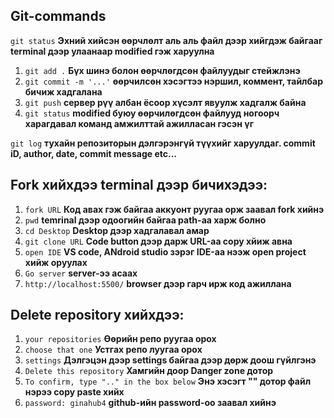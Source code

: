 ## Git-commands
`git status` **Эхний хийсэн өөрчлөлт аль аль файл дээр хийгдэж байгааг terminal дээр улаанаар modified гэж харуулна**
1. `git add .` **Бүх шинэ болон өөрчлөгдсөн файлуудыг стейжлэнэ**
2. `git commit -m '...'` **өөрчилсөн хэсэгтээ нэршил, коммент, тайлбар бичиж хадгалана**
3. `git push` **сервер рүү албан ёсоор хүсэлт явуулж хадгалж байна**
4. `git status` **modified буюу өөрчилөгдсөн файлууд ногоорч харагдавал команд амжилттай ажилласан гэсэн үг**

`git log` **тухайн репозиторын дэлгэрэнгүй түүхийг харуулдаг. commit iD, author, date, commit message etc...**

## Fork хийхдээ terminal дээр бичихэдээ:
1. `fork URL` **Код авах гэж байгаа аккуонт руугаа орж заавал fork хийнэ**
2. `pwd` **temrinal дээр одоогийн байгаа path-аа харж болно**
3. `cd Desktop` **Desktop дээр хадгалавал амар**
4. `git clone URL` **Code button дээр дарж URL-аа copy хйиж авна**
5. `open IDE` **VS code, ANdroid studio зэрэг IDE-аа нээж open project хийж оруулах**
6. `Go server` **server-ээ асаах**
7. `http://localhost:5500/` **browser дээр гарч ирж код ажиллана**

## Delete repository хийхдээ:

1. `your repositories` **Өөрийн репо руугаа орох**
2. `choose that one` **Устгах репо луугаа орох**
3. `settings` **Дэлгэцэн дээр settings байгаа дээр дөрж доош гүйлгэнэ**
4. `Delete this repository` **Хамгийн доор Danger zone дотор**
5. `To confirm, type ".." in the box below` **Энэ хэсэгт "" дотор файл нэрээ copy paste хийх**
6. `password: ginahub4` **github-ийн password-оо заавал хийнэ**
